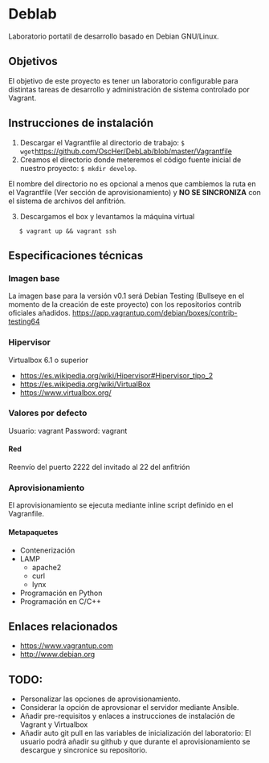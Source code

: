 # Deblab

Laboratorio portatil de desarrollo basado en Debian GNU/Linux.

## Objetivos
El objetivo de este proyecto es tener un laboratorio configurable para distintas tareas de desarrollo y administración de sistema controlado por Vagrant.
## Instrucciones de instalación

 1. Descargar el Vagrantfile al directorio de trabajo: `$ wget`https://github.com/OscHer/DebLab/blob/master/Vagrantfile
 2. Creamos el directorio donde meteremos el código fuente inicial de nuestro proyecto: `$ mkdir develop`.

 El nombre del directorio no es opcional a menos que cambiemos la ruta en el Vagrantfile (Ver sección de aprovisionamiento) y **NO SE SINCRONIZA** con el sistema de archivos del anfitrión.

 3. Descargamos el box y levantamos la máquina virtual

 ```
    $ vagrant up && vagrant ssh
 ```

## Especificaciones técnicas
### Imagen base
La imagen base para la versión v0.1 será Debian Testing (Bullseye en el momento de la creación de este proyecto) con los repositorios contrib oficiales añadidos.
<https://app.vagrantup.com/debian/boxes/contrib-testing64>
### Hipervisor
Virtualbox 6.1 o superior

* https://es.wikipedia.org/wiki/Hipervisor#Hipervisor_tipo_2
* https://es.wikipedia.org/wiki/VirtualBox
* https://www.virtualbox.org/

### Valores por defecto
Usuario: vagrant
Password: vagrant

#### Red
Reenvío del puerto 2222 del invitado al 22 del anfitrión

### Aprovisionamiento
El aprovisionamiento se ejecuta mediante inline script definido en el Vagranfile.

#### Metapaquetes
* Contenerización
* LAMP
  * apache2
  * curl
  * lynx
* Programación en Python
* Programación en C/C++


## Enlaces relacionados
* <https://www.vagrantup.com>
* <http://www.debian.org>

## TODO:
 - Personalizar las opciones de aprovisionamiento.
 - Considerar la opción de aprovsionar el servidor mediante Ansible.
 - Añadir pre-requisitos y enlaces a instrucciones de instalación de Vagrant y Virtualbox
 - Añadir auto git pull en las variables de inicialización del laboratorio: El usuario podrá añadir su github y que durante el aprovisionamiento se descargue y sincronice su repositorio.
